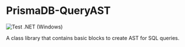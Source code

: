 # PrismaDB-QueryAST

![Test .NET (Windows)](https://github.com/aprismatic/prismadb-queryast/workflows/Test%20.NET%20(Windows)/badge.svg?branch=master)

A class library that contains basic blocks to create AST for SQL queries.
